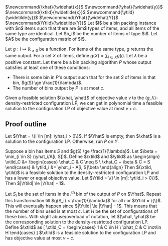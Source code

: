 <span class="invisible">
$\newcommand{\xhat}{\widehat{x}}$
$\newcommand{\yhat}{\widehat{y}}$
$\newcommand{\xtild}{\widetilde{x}}$
$\newcommand{\ytild}{\widetilde{y}}$
$\newcommand{\Yhat}{\widehat{Y}}$
$\newcommand{\Ytild}{\widetilde{Y}}$
</span>
Let $I$ be a bin packing instance with $n$ items such that there are
$m$ types of items, and all items of the same type are identical.
Let $b_i$ be the number of items of type $i$.
Let $A$ be the configuration matrix of $I$.

Let $g: I \mapsto \mathbb{R}_{\ge 0}$ be a function.
For items of the same type, $g$ returns the same output.
For a set $X$ of items, define $g(X) = \sum_{i \in X} g(i)$.
Let $\lambda$ be a positive constant.
Let there be a bin packing algorithm $P$
whose output satisfies at least one of these conditions:

* There is some bin in $P$'s output such that
for the set $S$ of items in that bin, $g(S) \ge \frac{1}{\lambda}$.
* The number of bins output by $P$ is at most $c$.

Given a feasible solution $(\xhat, \yhat)$ of objective value $v$
to the $(g, \lambda)$-density-restricted configuration LP, we can get in polynomial time
a feasible solution to the configuration LP of objective value at most $v + c$.

## Proof outline

Let $\Yhat = \{i \in [m]: \yhat_i > 0\}$.
If $\Yhat$ is empty, then $\xhat$ is a solution to the configuration LP.
Otherwise, run $P$ on $Y$.

Suppose a bin has items $S$ and $g(S) \ge \frac{1}{\lambda}$.
Let $\beta = \min_{i \in S} (\yhat_i/A[i, S])$.
Define $\xtild$ and $\ytild$ as
\begin{align}
\xtild_C &= \begin{cases}
\xhat_C & C \neq S
\\ \xhat_C + \beta & C = S
\end{cases}
& \ytild_i &= \yhat_i - A[i, S]\beta
\end{align}
Then $(\xtild, \ytild)$ is a feasible solution to the
density-restricted configuration LP and has a lower or equal objective value.
Let $\Ytild = \{i \in [m]: \ytild_i > 0\}$.
Then $|\Ytild| \le |\Yhat| - 1$.

Let $S_i$ be the set of items in the $i^{\textrm{th}}$ bin of the output of $P$ on $\Yhat$.
Repeat this transformation till $g(S_i) < \frac{1}{\lambda}$ for all $i$ or $\Ytild = \{\}$.
This will eventually happen since $|\Ytild| \le |\Yhat| - 1$.
This means that the number of bins used is at most $c$.
Let $H$ be the set of configurations of these bins.
With slight abuse/overload of notation, let $(\xhat, \yhat)$ be
the corresponding solution to the density-restricted configuration LP.
Define $\xtild$ as
\[ \xtild_C = \begin{cases}
1 & C \in H
\\ \xhat_C & C \not\in H
\end{cases} \]
$\xtild$ is a feasible solution to the configuration LP
and has objective value at most $v + c$.
